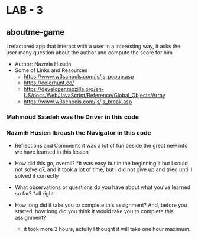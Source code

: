 # LAB - 3

## aboutme-game

I refactored app that interact with a user in a interesting way, it asks the user many question about the author and compute the score for him

- Author: Nazmia Husein
- Some of Links and Resources
  - https://www.w3schools.com/js/js_popup.asp
  - https://colorhunt.co/
  - https://developer.mozilla.org/en-US/docs/Web/JavaScript/Reference/Global_Objects/Array
  - https://www.w3schools.com/js/js_break.asp

### Mahmoud Saadeh was the Driver in this code

### Nazmih Husien Ibreash the Navigator in this code

- Reflections and Comments
  it was a lot of fun beside the great new info we have learned in this lesson

- How did this go, overall?
  \*it was easy but in the beginning it but I could not solve q7, and it took a lot of time, but I did not give up and tried until I solved it correctly
- What observations or questions do you have about what you’ve learned so far?
  \*all right
- How long did it take you to complete this assignment? And, before you started, how long did you think it would take you to complete this assignment?
  - it took more 3 hours, actully I thought it will take one hour maximum.
